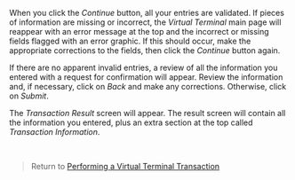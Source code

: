 <span>When you click the <em>Continue</em> button, all your entries are validated. If pieces of information are missing or incorrect, the <em>Virtual Terminal</em> main page will reappear with an error message at the top and the incorrect or missing fields flagged with an error graphic. If this should occur, make the appropriate corrections to the fields, then click the <em>Continue</em> button again.<span>&nbsp;</span></span>

<span>If there are no apparent invalid entries, a review of all the information you entered with a request for confirmation will appear. Review the information and, if necessary, click on <em>Back</em> and make any corrections. Otherwise, click on <em>Submit</em>.</span>

<span>The <em>Transaction Result</em> screen will appear. The result screen will contain all the information you entered, plus an extra section at the top called <em>Transaction Information</em>.</span>

&nbsp;

> Return to [Performing a Virtual Terminal Transaction][1]

 [1]: http://docs.firstdata.com/org/gateway/node/139
